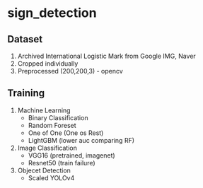 # sign_detection

## Dataset
1. Archived International Logistic Mark from Google IMG, Naver
2. Cropped individually
3. Preprocessed (200,200,3) - opencv

## Training
1. Machine Learning
    - Binary Classification
    - Random Foreset
    - One of One (One os Rest)
    - LightGBM (lower auc comparing RF)
2. Image Classification
    - VGG16 (pretrained, imagenet)
    - Resnet50 (train failure)
3. Objecet Detection
    - Scaled YOLOv4
